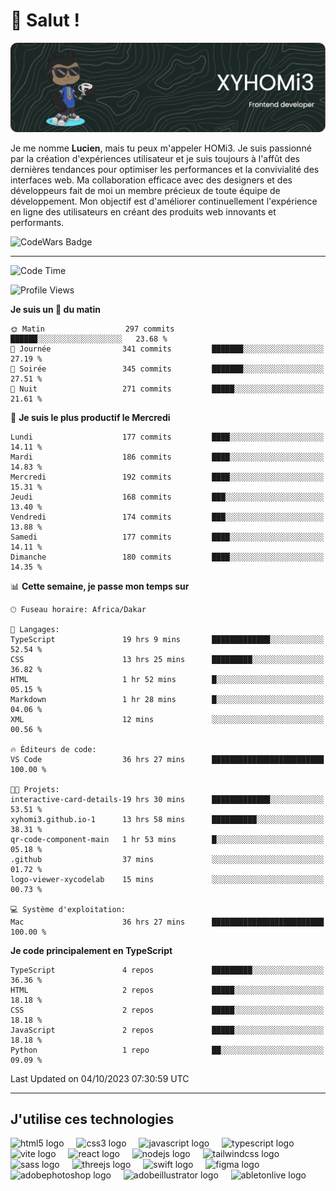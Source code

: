 # 👋 Salut !

![Header](./github-header-image.png)

Je me nomme **Lucien**, mais tu peux m'appeler HOMi3. Je suis passionné par la création d'expériences utilisateur et je suis toujours à l'affût des dernières tendances pour optimiser les performances et la convivialité des interfaces web. Ma collaboration efficace avec des designers et des développeurs fait de moi un membre précieux de toute équipe de développement. Mon objectif est d'améliorer continuellement l'expérience en ligne des utilisateurs en créant des produits web innovants et performants.

![CodeWars Badge](https://www.codewars.com/users/xyhomi3/badges/small)

---
<!--START_SECTION:waka-->
![Code Time](http://img.shields.io/badge/Code%20Time-68%20hrs%2016%20mins-blue)

![Profile Views](http://img.shields.io/badge/Vues%20du%20profil-655-blue)

**Je suis un 🐤 du matin** 

```text
🌞 Matin                  297 commits         ██████░░░░░░░░░░░░░░░░░░░   23.68 % 
🌆 Journée                341 commits         ███████░░░░░░░░░░░░░░░░░░   27.19 % 
🌃 Soirée                 345 commits         ███████░░░░░░░░░░░░░░░░░░   27.51 % 
🌙 Nuit                   271 commits         █████░░░░░░░░░░░░░░░░░░░░   21.61 % 
```
📅 **Je suis le plus productif le Mercredi** 

```text
Lundi                    177 commits         ████░░░░░░░░░░░░░░░░░░░░░   14.11 % 
Mardi                    186 commits         ████░░░░░░░░░░░░░░░░░░░░░   14.83 % 
Mercredi                 192 commits         ████░░░░░░░░░░░░░░░░░░░░░   15.31 % 
Jeudi                    168 commits         ███░░░░░░░░░░░░░░░░░░░░░░   13.40 % 
Vendredi                 174 commits         ███░░░░░░░░░░░░░░░░░░░░░░   13.88 % 
Samedi                   177 commits         ████░░░░░░░░░░░░░░░░░░░░░   14.11 % 
Dimanche                 180 commits         ████░░░░░░░░░░░░░░░░░░░░░   14.35 % 
```


📊 **Cette semaine, je passe mon temps sur** 

```text
🕑︎ Fuseau horaire: Africa/Dakar

💬 Langages: 
TypeScript               19 hrs 9 mins       █████████████░░░░░░░░░░░░   52.54 % 
CSS                      13 hrs 25 mins      █████████░░░░░░░░░░░░░░░░   36.82 % 
HTML                     1 hr 52 mins        █░░░░░░░░░░░░░░░░░░░░░░░░   05.15 % 
Markdown                 1 hr 28 mins        █░░░░░░░░░░░░░░░░░░░░░░░░   04.06 % 
XML                      12 mins             ░░░░░░░░░░░░░░░░░░░░░░░░░   00.56 % 

🔥 Éditeurs de code: 
VS Code                  36 hrs 27 mins      █████████████████████████   100.00 % 

🐱‍💻 Projets: 
interactive-card-details-19 hrs 30 mins      █████████████░░░░░░░░░░░░   53.51 % 
xyhomi3.github.io-1      13 hrs 58 mins      ██████████░░░░░░░░░░░░░░░   38.31 % 
qr-code-component-main   1 hr 53 mins        █░░░░░░░░░░░░░░░░░░░░░░░░   05.18 % 
.github                  37 mins             ░░░░░░░░░░░░░░░░░░░░░░░░░   01.72 % 
logo-viewer-xycodelab    15 mins             ░░░░░░░░░░░░░░░░░░░░░░░░░   00.73 % 

💻 Système d'exploitation: 
Mac                      36 hrs 27 mins      █████████████████████████   100.00 % 
```

**Je code principalement en TypeScript** 

```text
TypeScript               4 repos             █████████░░░░░░░░░░░░░░░░   36.36 % 
HTML                     2 repos             █████░░░░░░░░░░░░░░░░░░░░   18.18 % 
CSS                      2 repos             █████░░░░░░░░░░░░░░░░░░░░   18.18 % 
JavaScript               2 repos             █████░░░░░░░░░░░░░░░░░░░░   18.18 % 
Python                   1 repo              ██░░░░░░░░░░░░░░░░░░░░░░░   09.09 % 
```




 Last Updated on 04/10/2023 07:30:59 UTC
<!--END_SECTION:waka-->
---

## J'utilise ces technologies

<div align="left">
  <img src="https://skillicons.dev/icons?i=html" height="40" alt="html5 logo"  />
  <img width="12" />
  <img src="https://skillicons.dev/icons?i=css" height="40" alt="css3 logo"  />
  <img width="12" />
  <img src="https://skillicons.dev/icons?i=js" height="40" alt="javascript logo"  />
  <img width="12" />
  <img src="https://skillicons.dev/icons?i=ts" height="40" alt="typescript logo"  />
  <img width="12" />
  <img src="https://skillicons.dev/icons?i=vite" height="40" alt="vite logo"  />
  <img width="12" />
  <img src="https://skillicons.dev/icons?i=react" height="40" alt="react logo"  />
  <img width="12" />
  <img src="https://cdn.jsdelivr.net/gh/devicons/devicon/icons/nodejs/nodejs-original.svg" height="40" alt="nodejs logo"  />
  <img width="12" />
  <img src="https://skillicons.dev/icons?i=tailwind" height="40" alt="tailwindcss logo"  />
  <img width="12" />
  <img src="https://skillicons.dev/icons?i=sass" height="40" alt="sass logo"  />
  <img width="12" />
  <img src="https://skillicons.dev/icons?i=threejs" height="40" alt="threejs logo"  />
  <img width="12" />
  <img src="https://skillicons.dev/icons?i=swift" height="40" alt="swift logo"  />
  <img width="12" />
  <img src="https://skillicons.dev/icons?i=figma" height="40" alt="figma logo"  />
  <img width="12" />
  <img src="https://skillicons.dev/icons?i=ps" height="40" alt="adobephotoshop logo"  />
  <img width="12" />
  <img src="https://skillicons.dev/icons?i=ai" height="40" alt="adobeillustrator logo"  />
  <img width="12" />
  <img src="https://skillicons.dev/icons?i=ableton" height="40" alt="abletonlive logo"  />
</div>



